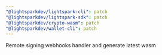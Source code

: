 ```yaml
---
"@lightsparkdev/lightspark-cli": patch
"@lightsparkdev/lightspark-sdk": patch
"@lightsparkdev/crypto-wasm": patch
"@lightsparkdev/wallet-cli": patch
---
```


Remote signing webhooks handler and generate latest wasm
